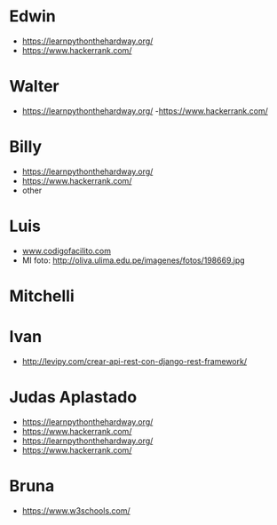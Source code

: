 # Edwin
- https://learnpythonthehardway.org/
- https://www.hackerrank.com/

# Walter
- https://learnpythonthehardway.org/
-https://www.hackerrank.com/

# Billy
- https://learnpythonthehardway.org/
- https://www.hackerrank.com/
- other

# Luis
- www.codigofacilito.com
- MI foto:
http://oliva.ulima.edu.pe/imagenes/fotos/198669.jpg 

# Mitchelli

# Ivan
- http://levipy.com/crear-api-rest-con-django-rest-framework/

# Judas Aplastado
- https://learnpythonthehardway.org/
- https://www.hackerrank.com/
- https://learnpythonthehardway.org/
- https://www.hackerrank.com/

# Bruna
- https://www.w3schools.com/
